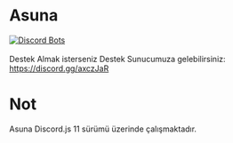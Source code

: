   # Asuna
[![Discord Bots](https://top.gg/api/widget/689171084867665989.svg)](https://top.gg/bot/689171084867665989)
<br><br>
Destek Almak isterseniz Destek Sunucumuza gelebilirsiniz: https://discord.gg/axczJaR

   # Not
Asuna Discord.js 11 sürümü üzerinde çalışmaktadır.
